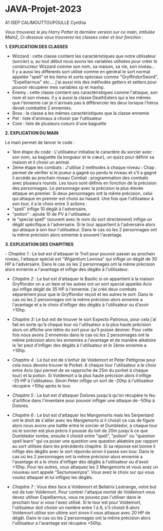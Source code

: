 # JAVA-Projet-2023 
A1 ISEP
CALIMOUTTOUPOULLE Cynthia
 
*Vous trouverez le jeu Harry Potter la dernière version sur ce main, intitulée Main2,
Ci-dessous vous trouverez les classes créer et leur fonction :*
 
**1. EXPLICATION DES CLASSES**

- Wizzard : cette classe contient les caractéristiques que notre utilisateur (sorcier) a, au tout début nous avons les variables utilisées pour créer le constructeur Wizzard comme son nom, sa maison, sa vie, son niveau... Il y a aussi les différents sort utilisé comme en général le sort normal appelée "spell" et les items et sorts spéciaux comme "GryffindorSword", "Expelliarmus" etc.… j'ai aussi mis des méthodes getters et setters pour pouvoir récupérer mes variables xp et maxhp.
-  Enemy : cette classe contient ses caractéristiques comme l'attaque, son nom et son niveau. Il y a aussi la classe DeathEaters qui a les mêmes que l'ennemie car je n'arrivais pas à différencier les deux lorsque l'héros devait combattre 2 ennemies.
- Boss : la classe a les mêmes caractéristiques que la classe ennemie
- Pet : liste d'animaux à choisir par l'utilisateur
- Core : liste de plusieurs coeurs d'une baguette
 
**2. EXPLICATION DU MAIN**

Le main permet de lancer le code :
- 1ère étape du code : L'utilisateur initialise le caractère du sorcier avec : son nom, sa baguette (la longueur et le cœur), un quizz pour définir sa maison et il choisi un animal.
- 2ème étape les combats : J'utilise 2 méthodes à chaque niveau :
Chap :  permet de vérifier si le joueur a gagné ou perdu le niveau et s'il a gagné il accède au prochain niveau
Combat : programmation des combats avec plusieurs rounds. Les tours sont définis en fonction de la précision des personnages. Le personnage avec la précision la plus élevée attaque en premier. Si deux personnages ont la même précision, celui qui attaque en premier est choisi au hasard. Une fois que l'utilisateur à son tour, il a le choix entre 3 actions :
- "spell" inflige 10 dégât à l'adversaire,
- "potion" : ajoute 10 de PV à l'utilisateur 
- le "special spell" (souvent avec le nom du sort directement) inflige un dégât spécifique à l'adversaire. 
Si le tour appartient à l'adversaire alors qui attaque à son tour l'utilisateur. Dans le cas où les 2 personnages ont la même précision alors ennemie à souvent l'avantage.

**3. EXPLICATION DES CHAPITRES**

*- Chapitre 1 :*
Le but est d'attaquer le Troll pour pouvoir passer au prochain niveau, l'attaque spécial est "Wigardium Leviosa" qui inflige un dégât de 30 HP à l'adversaire. Dans le cas où les 2 personnages ont la même précision alors ennemie a l'avantage et inflige des dégâts à l'utilisateur.

- *Chapitre 2 :*
Le but est d'attaquer le Basilic si on appartient à la maison Gryffondor on a un item et les autres ont un sort special appelée Acio qui inflige dégât de 35 HP à l'ennemie. j'ai créé deux combats séparément pour que le Gryffondor reçoit et les autres le sort. Dans le cas où les 2 personnages ont la même précision alors ennemie a l'avantage et a le choix d'infliger des dégâts à l'utilisateur ou d'avoir +10hp.

- *Chapitre 3:*
Le but est de trouver le sort Expecto Patronus, pour cela j'ai fait en sorte qu'à chaque tour où l'utilisateur a la plus haute précision alors on affiche une lettre du sort pour qu'il puisse deviner. Pour cette fois nous avons 2 ennemies dans le cas où les 2 personnages ont la même précision alors les ennemies a l'avantage et de manière aléatoire le 1er peut d'infliger des dégâts à l'utilisateur et le 2ème ennemie a +10hp.

- *Chapitre 4 :*
Le but est de s'enfuir de Voldemort et Peter Pettigrow pour cela nous devons trouver le Porket. A chaque tour l'utilisateur a le choix entre Acio (qui permet de se rapproche de 25m du porket à chaque tour) et la potion. Si Voldemort a la plus haute précision alors il inflige -25 HP à l'utilisateur. Sinon Peter inflige un sort de   -20hp à l'utilisateur récupère +10hp après le tour.

- *Chapitre 5 :*
Le but est d'attaquer Dolores jusqu'à qu'on récupère le feu d'artifice dans l'inventaire pour pouvoir infliger une attaque de -50hp à Dolores.

- *Chapitre 6 :*
Le but est d'attaquer les Mangemorts mais les Serpentard ont le droit de s'allier avec les Mangemorts si il choisit ce cas de figure alors nous avons une battle entre le sorcier et Dumbledor, à chaque tour où le sorcier est plus précis il pousse du toit de 20m jusqu'à ce que Dumbledor tombe, ensuite il choisit entre "spell", "potion" ou "question spell learn" qui va poser une question une question aléatoire par rapport au sort utilisée dans les précédents chapitre. Si sa réponse est bonne il inflige des dégâts avec le sort répondu sinon il passe son tour. Dans le cas où les 2 personnages ont la même précision alors ennemie a l'avantage et a le choix d'infliger des dégâts à l'utilisateur ou d'avoir +10hp.
Pour les autres, vous attaquez les 2 Mangemorts et vous avez un nouveau sort appelé "Sectumsempra". Vous avez le choix sur qui vous voulez attaquer et lui infligez les dégâts.

- *Chapitre 7 :*
Vous êtes face à Voldemort et Bellatrix Lestrange, votre but est de tuer Voldemort. Pour contrer l'attaque mortel de Voldemort vous devez utiliser Expelliarmus, vous ne pouvez pas l'utiliser dans le prochain tour si vous l'avez utilisé. Si le tour est pour Voldemort, l'utilisateur doit choisir un nombre entre 1 à 6, s'il choisit 6 alors Voldemort utilise son ultime sort sinon il vous attaque avec 20 HP de dégât. Dans le cas où les 2 personnages ont la même précision alors l'utilisateur a l'avantage est récupère +50hp.
